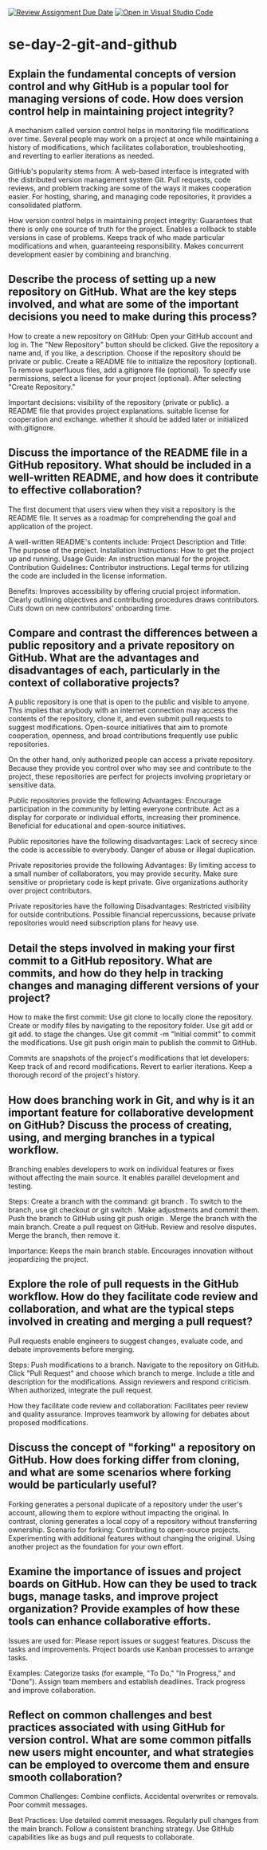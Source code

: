 [![Review Assignment Due Date](https://classroom.github.com/assets/deadline-readme-button-22041afd0340ce965d47ae6ef1cefeee28c7c493a6346c4f15d667ab976d596c.svg)](https://classroom.github.com/a/8wgCKhpZ)
[![Open in Visual Studio Code](https://classroom.github.com/assets/open-in-vscode-2e0aaae1b6195c2367325f4f02e2d04e9abb55f0b24a779b69b11b9e10269abc.svg)](https://classroom.github.com/online_ide?assignment_repo_id=18561305&assignment_repo_type=AssignmentRepo)
# se-day-2-git-and-github
## Explain the fundamental concepts of version control and why GitHub is a popular tool for managing versions of code. How does version control help in maintaining project integrity?
A mechanism called version control helps in monitoring file modifications over time. Several people may work on a project at once while maintaining a history of modifications, which facilitates collaboration, troubleshooting, and reverting to earlier iterations as needed.

GitHub's popularity stems from:
A web-based interface is integrated with the distributed version management system Git.
Pull requests, code reviews, and problem tracking are some of the ways it makes cooperation easier.
For hosting, sharing, and managing code repositories, it provides a consolidated platform.

How version control helps in maintaining project integrity:
Guarantees that there is only one source of truth for the project.
Enables a rollback to stable versions in case of problems.
Keeps track of who made particular modifications and when, guaranteeing responsibility.
Makes concurrent development easier by combining and branching.

## Describe the process of setting up a new repository on GitHub. What are the key steps involved, and what are some of the important decisions you need to make during this process?
How to create a new repository on GitHub:
Open your GitHub account and log in.
The "New Repository" button should be clicked.
Give the repository a name and, if you like, a description.
Choose if the repository should be private or public.
Create a README file to initialize the repository (optional).
To remove superfluous files, add a.gitignore file (optional).
To specify use permissions, select a license for your project (optional).
After selecting "Create Repository."

Important decisions:
visibility of the repository (private or public).
a README file that provides project explanations.
suitable license for cooperation and exchange.
whether it should be added later or initialized with.gitignore.

## Discuss the importance of the README file in a GitHub repository. What should be included in a well-written README, and how does it contribute to effective collaboration?
The first document that users view when they visit a repository is the README file. It serves as a roadmap for comprehending the goal and application of the project.

A well-written README's contents include:
Project Description and Title: The purpose of the project.
Installation Instructions: How to get the project up and running.
Usage Guide: An instruction manual for the project.
Contribution Guidelines: Contributor instructions.
Legal terms for utilizing the code are included in the license information.

Benefits:
Improves accessibility by offering crucial project information.
Clearly outlining objectives and contributing procedures draws contributors.
Cuts down on new contributors' onboarding time.

## Compare and contrast the differences between a public repository and a private repository on GitHub. What are the advantages and disadvantages of each, particularly in the context of collaborative projects?
A public repository is one that is open to the public and visible to anyone. This implies that anybody with an internet connection may access the contents of the repository, clone it, and even submit pull requests to suggest modifications. Open-source initiatives that aim to promote cooperation, openness, and broad contributions frequently use public repositories.

On the other hand, only authorized people can access a private repository. Because they provide you control over who may see and contribute to the project, these repositories are perfect for projects involving proprietary or sensitive data.

Public repositories provide the following Advantages:
Encourage participation in the community by letting everyone contribute.
Act as a display for corporate or individual efforts, increasing their prominence.
Beneficial for educational and open-source initiatives.

Public repositories have the following disadvantages:
Lack of secrecy since the code is accessible to everybody.
Danger of abuse or illegal duplication.

Private repositories provide the following Advantages:
By limiting access to a small number of collaborators, you may provide security.
Make sure sensitive or proprietary code is kept private.
Give organizations authority over project contributors.

Private repositories have the following Disadvantages:
Restricted visibility for outside contributions.
Possible financial repercussions, because private repositories would need subscription plans for heavy use.
## Detail the steps involved in making your first commit to a GitHub repository. What are commits, and how do they help in tracking changes and managing different versions of your project?
How to make the first commit:
Use git clone to locally clone the repository.
Create or modify files by navigating to the repository folder.
Use git add <filename> or git add. to stage the changes.
Use git commit -m "Initial commit" to commit the modifications.
Use git push origin main to publish the commit to GitHub.

Commits are snapshots of the project's modifications that let developers:
Keep track of and record modifications.
Revert to earlier iterations.
Keep a thorough record of the project's history.

## How does branching work in Git, and why is it an important feature for collaborative development on GitHub? Discuss the process of creating, using, and merging branches in a typical workflow.
Branching enables developers to work on individual features or fixes without affecting the main source. It enables parallel development and testing.

Steps:
Create a branch with the command: git branch <branch-name>.
To switch to the branch, use git checkout or git switch <branch-name>.
Make adjustments and commit them.
Push the branch to GitHub using git push origin <branch-name>.
Merge the branch with the main branch.
Create a pull request on GitHub.
Review and resolve disputes.
Merge the branch, then remove it.

Importance:
Keeps the main branch stable.
Encourages innovation without jeopardizing the project.

## Explore the role of pull requests in the GitHub workflow. How do they facilitate code review and collaboration, and what are the typical steps involved in creating and merging a pull request?
Pull requests enable engineers to suggest changes, evaluate code, and debate improvements before merging.

Steps:
Push modifications to a branch.
Navigate to the repository on GitHub.
Click "Pull Request" and choose which branch to merge.
Include a title and description for the modifications.
Assign reviewers and respond criticism.
When authorized, integrate the pull request.

How they facilitate code review and collaboration:
Facilitates peer review and quality assurance.
Improves teamwork by allowing for debates about proposed modifications.

## Discuss the concept of "forking" a repository on GitHub. How does forking differ from cloning, and what are some scenarios where forking would be particularly useful?
Forking generates a personal duplicate of a repository under the user's account, allowing them to explore without impacting the original.
In contrast, cloning generates a local copy of a repository without transferring ownership.
Scenario for forking:
Contributing to open-source projects.
Experimenting with additional features without changing the original.
Using another project as the foundation for your own effort.

## Examine the importance of issues and project boards on GitHub. How can they be used to track bugs, manage tasks, and improve project organization? Provide examples of how these tools can enhance collaborative efforts.
Issues are used for:
Please report issues or suggest features.
Discuss the tasks and improvements.
Project boards use Kanban processes to arrange tasks.

Examples:
Categorize tasks (for example, "To Do," "In Progress," and "Done").
Assign team members and establish deadlines.
Track progress and improve collaboration.

## Reflect on common challenges and best practices associated with using GitHub for version control. What are some common pitfalls new users might encounter, and what strategies can be employed to overcome them and ensure smooth collaboration?
Common Challenges:
Combine conflicts.
Accidental overwrites or removals.
Poor commit messages.

Best Practices:
Use detailed commit messages.
Regularly pull changes from the main branch.
Follow a consistent branching strategy.
Use GitHub capabilities like as bugs and pull requests to collaborate.
